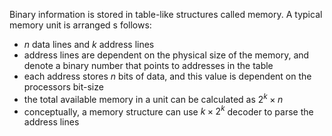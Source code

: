 Binary information is stored in table-like structures called memory. A typical memory unit is arranged s follows:

- *n* data lines and *k* address lines
- address lines are dependent on the physical size of the memory, and denote a binary number that points to addresses in the table
- each address stores *n* bits of data, and this value is dependent on the processors bit-size
- the total available memory in a unit can be calculated as $2^{k}\times n$
- conceptually, a memory structure can use $k\times2^{k}$ decoder to parse the address lines

